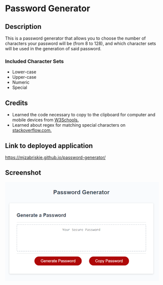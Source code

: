 # Password Generator

## Description
This is a password generator that allows you to choose the number of characters your password will be (from 8 to 128), and which character sets will be used in the generation of said password.
### Included Character Sets
* Lower-case
* Upper-case
* Numeric
* Special

## Credits
* Learned the code necessary to copy to the clipboard for computer and mobile devices from <a href="https://www.w3schools.com/howto/howto_js_copy_clipboard.asp">W3Schools.</a>
* Learned about regex for matching special characters on <a href = "https://stackoverflow.com/questions/9230595/javascript-match-function-for-special-characters">stackoverflow.com.</a>

## Link to deployed application
https://mjzabriskie.github.io/password-generator/

## Screenshot
![Screenshot of password generator](/assets/images/password-generator-screenshot.png)